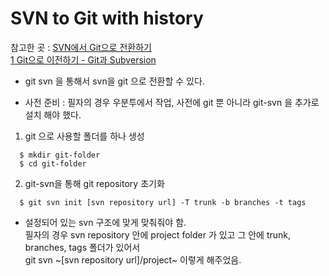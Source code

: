 # SVN to Git with history  

참고한 곳 : [SVN에서 Git으로 전환하기](https://gist.github.com/ikaruce/9c8dc57849e003df6fdc)  
  [1 Git으로 이전하기 - Git과 Subversion](https://git-scm.com/book/ko/v1/Git%EC%9C%BC%EB%A1%9C-%EC%9D%B4%EC%A0%84%ED%95%98%EA%B8%B0-Git%EA%B3%BC-Subversion)
  
  
* git svn 을 통해서 svn을 git 으로 전환할 수 있다.  

* 사전 준비 : 필자의 경우 우분투에서 작업, 사전에 git 뿐 아니라 git-svn 을 추가로 설치 해야 했다.


1. git 으로 사용할 폴더를 하나 생성
~~~
  $ mkdir git-folder
  $ cd git-folder
~~~

2. git-svn을 통해 git repository 초기화
~~~
  $ git svn init [svn repository url] -T trunk -b branches -t tags
~~~
  * 설정되어 있는 svn 구조에 맞게 맞춰줘야 함.  
    필자의 경우 svn repository 안에 project folder 가 있고 그 안에 trunk, branches, tags 폴더가 있어서     
    git svn ~[svn repository url]/project~ 이렇게 해주었음.

